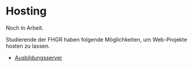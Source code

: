 # Hosting

Noch in Arbeit.

Studierende der FHGR haben folgende Möglichkeiten, um Web-Projekte hosten zu lassen.



- [Ausbildungsserver](ausbildungsserver.md)
